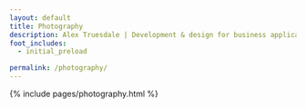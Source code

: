 ```yaml
---
layout: default
title: Photography
description: Alex Truesdale | Development & design for business applications.. and photos on occasion.
foot_includes:
  - initial_preload

permalink: /photography/
---
```

{% include pages/photography.html %}
